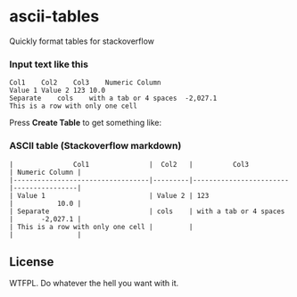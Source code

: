 ascii-tables
============

Quickly format tables for stackoverflow
### Input text like this

```
Col1	Col2	Col3	Numeric Column
Value 1	Value 2	123	10.0
Separate	cols    with a tab or 4 spaces	-2,027.1
This is a row with only one cell
```

Press **Create Table** to get something like:


### ASCII table (Stackoverflow markdown)
```
|               Col1               |  Col2   |          Col3          | Numeric Column |
|----------------------------------|---------|------------------------|----------------|
| Value 1                          | Value 2 | 123                    |           10.0 |
| Separate                         | cols    | with a tab or 4 spaces |       -2,027.1 |
| This is a row with only one cell |         |                        |                |
```


## License

WTFPL. Do whatever the hell you want with it.
